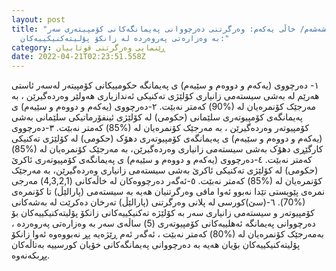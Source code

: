 ```yaml
---
layout: post
title: "بڕگەی شەشەم/ خاڵی یەکەم: وەرگرتنی دەرچووانی پەیمانگەکانی کۆمپیتەری سەر
  بە وەزارەتی پەروەردە لە زانکۆ پۆلیتەکنیکییەکان:"
category: ڕێنمایی وەرگرتنی قوتابیان
date: 2022-04-21T02:23:51.558Z
---
```


١- دەرچووی (یەکەم و دووەم و سێیەم) ی پەیمانگە حکومییکانی کۆمپیتەر لەسەر ئاستی هەرێم لە بەشی سیستەمی زانیاری کۆلێژی تەکنیکی ئەندازیاری هەولێر وەردەگیرێن ، بە مەرجێک کۆنمرەیان لە (%90) کەمتر نەبێت.
٢-دەرچووی (یەکەم و دووەم و سێیەم) ی پەیمانگەی کۆمپیوتەری سلێمانی (حکومی) لە کۆلێژی ئینفۆرماتیکی سلێمانی بەشی کۆمپیوتەر وەردەگیرێن ، بە مەرجێک کۆنمرەیان لە (%85) کەمتر نەبێت.
٣-دەرچووی (یەکەم و دووەم و سێیەم) ی پەیمانگەی کۆمپیوتەری دهۆک (حکومی) لە کۆلێژی تەکنیکی کارگێڕی دهۆک بەشی سیستەمی زانیاری وەردەگیرێن، بە مەرجێک کۆنمرەیان لە (%85) کەمتر نەبێت.
٤-دەرچووی (یەکەم و دووەم و سێیەم) ی پەیمانگەی کۆمپیوتەری ئاکرێ (حکومی) لە کۆلێژی تەکنیکی ئاکرێ بەشی سیستەمی زانیاری وەردەگیرێن، بە مەرجێک کۆنمرەیان لە (%85) کەمتر نەبێت.
٥-ئەگەر دەرچووەکان لە خاڵەکانی (4,3,2,1) مەرجی نمرەی پێویستی تێدا نەبوو ئەوا مافی وەرگرتنیان هەیە بە سیستەمی (پارالێڵ) تا کۆنمرەی (%70).
٦-(سێ)کورسی لە پلانی وەرگرتنی (پارالێڵ) تەرخان دەکرێت لە بەشەکانی کۆمپیوتەر و سیستەمی زانیاری سەر بە کۆلێژە تەکنیکییەکانی زانکۆ پۆلیتەکنیکییەکان بۆ دەرچووانی پەیمانگە ئەهلییەکانی کۆمپیوتەری (5) ساڵەی سەر بە وەزارەتی پەروەردە ، بەمەرجێک کۆنمرەیان لە (%80) کەمتر نەبێت ، ئەگەر ئەم ڕێژەیە پڕ نەبووەوە ئەوا زانکۆ پۆلیتەکنیکییەکان بۆیان هەیە بە دەرچووانی پەیمانگەکانی خۆیان کورسییە بەتاڵەکان پڕبکەنەوە.
